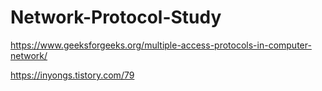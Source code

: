 # Network-Protocol-Study

https://www.geeksforgeeks.org/multiple-access-protocols-in-computer-network/

https://inyongs.tistory.com/79

